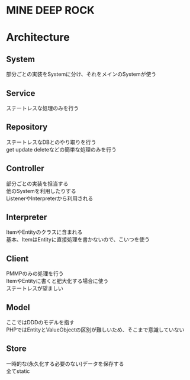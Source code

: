 # MINE DEEP ROCK
# Architecture
## System
部分ごとの実装をSystemに分け、それをメインのSystemが使う  

## Service
ステートレスな処理のみを行う

## Repository
ステートレスなDBとのやり取りを行う  
get update deleteなどの簡単な処理のみを行う

## Controller
部分ごとの実装を担当する  
他のSystemを利用したりする  
ListenerやInterpreterから利用される

## Interpreter
ItemやEntityのクラスに含まれる  
基本、ItemはEntityに直接処理を書かないので、こいつを使う

## Client
PMMPのみの処理を行う  
ItemやEntityに書くと肥大化する場合に使う  
ステートレスが望ましい

## Model
ここではDDDのモデルを指す  
PHPではEntityとValueObjectの区別が難しいため、そこまで意識していない

## Store
一時的な(永久化する必要のない)データを保存する  
全てstatic  